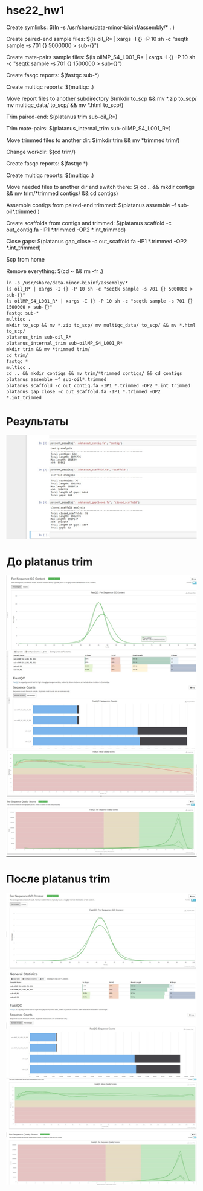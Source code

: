 # hse22_hw1

Create symlinks: $(ln -s /usr/share/data-minor-bioinf/assembly/* . )

Create paired-end sample files: $(ls oil_R* | xargs -I {} -P 10 sh -c "seqtk sample -s 701 {} 5000000 > sub-{}")

Create mate-pairs sample files: $(ls oilMP_S4_L001_R* | xargs -I {} -P 10 sh -c "seqtk sample -s 701 {} 1500000 > sub-{}")

Create fasqc reports: $(fastqc sub-*)

Create multiqc reports: $(multiqc .)

Move report files to another subdirectory $(mkdir to_scp && mv *.zip to_scp/ mv multiqc_data/ to_scp/ && mv *.html to_scp/)

Trim paired-end: $(platanus trim sub-oil_R*)

Trim mate-pairs: $(platanus_internal_trim sub-oilMP_S4_L001_R*)

Move trimmed files to another dir: $(mkdir trim && mv *trimmed trim/)

Change workdir: $(cd trim/)

Create fasqc reports: $(fastqc *)

Create multiqc reports: $(multiqc .)

Move needed files to another dir and switch there: $( cd .. && mkdir contigs && mv trim/*trimmed contigs/ && cd contigs)

Assemble contigs from paired-end trimmed: $(platanus assemble –f sub-oil*.trimmed )

Create scaffolds from contigs and trimmed: $(platanus scaffold -c out_contig.fa -IP1 *.trimmed -OP2 *.int_trimmed)

Close gaps: $(platanus gap_close -c out_scaffold.fa -IP1 *.trimmed -OP2 *.int_trimmed)

Scp from home 

Remove everything: $(cd ~ && rm -fr .)

```
ln -s /usr/share/data-minor-bioinf/assembly/* . 
ls oil_R* | xargs -I {} -P 10 sh -c "seqtk sample -s 701 {} 5000000 > sub-{}"
ls oilMP_S4_L001_R* | xargs -I {} -P 10 sh -c "seqtk sample -s 701 {} 1500000 > sub-{}"
fastqc sub-*
multiqc .
mkdir to_scp && mv *.zip to_scp/ mv multiqc_data/ to_scp/ && mv *.html to_scp/
platanus_trim sub-oil_R*
platanus_internal_trim sub-oilMP_S4_L001_R*
mkdir trim && mv *trimmed trim/
cd trim/
fastqc *
multiqc .
cd .. && mkdir contigs && mv trim/*trimmed contigs/ && cd contigs
platanus assemble –f sub-oil*.trimmed
platanus scaffold -c out_contig.fa -IP1 *.trimmed -OP2 *.int_trimmed
platanus gap_close -c out_scaffold.fa -IP1 *.trimmed -OP2 *.int_trimmed
```
# Результаты
![Результаты](images/res.jpg "Результаты")

# До platanus trim
![Before trim example](images/before_trim1.jpg "Before trim example")
![Before trim example](images/before_trim2.jpg "Before trim example")
![Before trim example](images/before_trim3.jpg "Before trim example")

# После platanus trim
![After trim example](images/after_trim1.jpg "After trim example")
![After trim example](images/after_trim2.jpg "After trim example")
![After trim example](images/after_trim3.jpg "After trim example")
